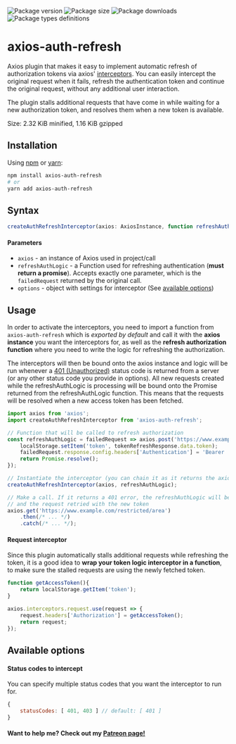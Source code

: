 ![Package version](https://img.shields.io/npm/v/axios-auth-refresh?label=version)
![Package size](https://img.shields.io/bundlephobia/min/axios-auth-refresh)
![Package downloads](https://img.shields.io/npm/dm/axios-auth-refresh)
![Package types definitions](https://img.shields.io/npm/types/axios-auth-refresh)

# axios-auth-refresh
Axios plugin that makes it easy to implement automatic refresh of authorization tokens
via axios' [interceptors](https://github.com/axios/axios#interceptors).
You can easily intercept the original request when it fails, refresh the authentication token and continue the original request,
without any additional user interaction.

The plugin stalls additional requests that have come in while waiting for a new authorization token, and resolves them when a new token is available.

Size: 2.32 KiB minified, 1.16 KiB gzipped 
 

## Installation

Using [npm](https://www.npmjs.com/get-npm) or [yarn](https://yarnpkg.com/en/docs/install):

```bash
npm install axios-auth-refresh
# or
yarn add axios-auth-refresh
```

## Syntax

```typescript
createAuthRefreshInterceptor(axios: AxiosInstance, function refreshAuthLogic (failedRequest): Promise, options: Object|undefined = {});
```

#### Parameters
- `axios` - an instance of Axios used in project/call
- `refreshAuthLogic` - a Function used for refreshing authentication (**must return a promise**).
Accepts exactly one parameter, which is the `failedRequest` returned by the original call.
- `options` - object with settings for interceptor (See [available options](#available-options))


## Usage

In order to activate the interceptors, you need to import a function from `axios-auth-refresh`
which is *exported by default* and call it with the **axios instance** you want the interceptors for, 
as well as the **refresh authorization function** where you need to write the logic for refreshing the authorization.

The interceptors will then be bound onto the axios instance and logic will be run whenever a [401 (Unauthorized)](https://httpstatuses.com/401) status code 
is returned from a server (or any other status code you provide in options). All new requests created while the refreshAuthLogic is processing will be bound onto the 
Promise returned from the refreshAuthLogic function. This means that the requests will be resolved when a new access token has been fetched.

```javascript
import axios from 'axios';
import createAuthRefreshInterceptor from 'axios-auth-refresh';

// Function that will be called to refresh authorization
const refreshAuthLogic = failedRequest => axios.post('https://www.example.com/auth/token/refresh').then(tokenRefreshResponse => {
    localStorage.setItem('token', tokenRefreshResponse.data.token);
    failedRequest.response.config.headers['Authentication'] = 'Bearer ' + tokenRefreshResponse.data.token;
    return Promise.resolve();
});

// Instantiate the interceptor (you can chain it as it returns the axios instance)
createAuthRefreshInterceptor(axios, refreshAuthLogic);

// Make a call. If it returns a 401 error, the refreshAuthLogic will be run, 
// and the request retried with the new token
axios.get('https://www.example.com/restricted/area')
    .then(/* ... */)
    .catch(/* ... */);
```

#### Request interceptor
Since this plugin automatically stalls additional requests while refreshing the token, it is a good idea to **wrap your token logic interceptor in a function**, 
to make sure the stalled requests are using the newly fetched token.
```javascript
function getAccessToken(){
    return localStorage.getItem('token');
}

axios.interceptors.request.use(request => {
    request.headers['Authorization'] = getAccessToken();
    return request;
});
```

## Available options

#### Status codes to intercept

You can specify multiple status codes that you want the interceptor to run for.

```javascript
{
    statusCodes: [ 401, 403 ] // default: [ 401 ]
}
```

#### Want to help me? Check out my [Patreon page!](https://www.patreon.com/dawidzbinski)
